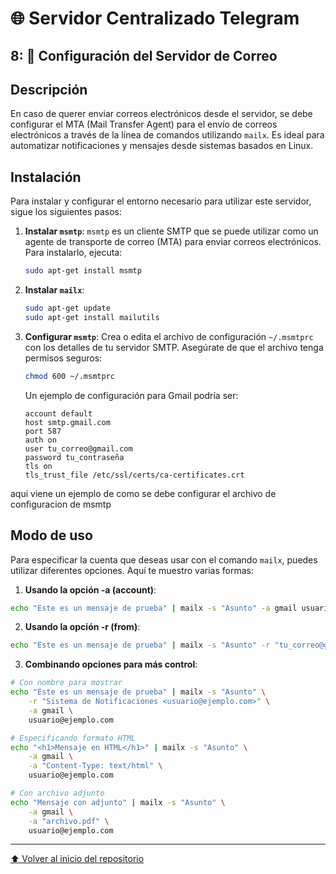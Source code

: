 # 🌐 Servidor Centralizado Telegram

## 8: 📨 Configuración del Servidor de Correo

## Descripción

En caso de querer enviar correos electrónicos desde el servidor, se debe configurar el MTA (Mail Transfer Agent) para el envío de correos electrónicos a través de la línea de comandos utilizando `mailx`. Es ideal para automatizar notificaciones y mensajes desde sistemas basados en Linux.

## Instalación

Para instalar y configurar el entorno necesario para utilizar este servidor, sigue los siguientes pasos:


1. **Instalar `msmtp`**:
   `msmtp` es un cliente SMTP que se puede utilizar como un agente de transporte de correo (MTA) para enviar correos electrónicos. Para instalarlo, ejecuta:
   ```bash
   sudo apt-get install msmtp
   ```


2. **Instalar `mailx`**:
   ```bash
   sudo apt-get update
   sudo apt-get install mailutils
   ```

3. **Configurar `msmtp`**:
   Crea o edita el archivo de configuración `~/.msmtprc` con los detalles de tu servidor SMTP. Asegúrate de que el archivo tenga permisos seguros:
   ```bash
   chmod 600 ~/.msmtprc
   ```

   Un ejemplo de configuración para Gmail podría ser:
   ```plaintext
   account default
   host smtp.gmail.com
   port 587
   auth on
   user tu_correo@gmail.com
   password tu_contraseña
   tls on
   tls_trust_file /etc/ssl/certs/ca-certificates.crt
   ```

aqui viene un ejemplo de como se debe configurar el archivo de configuracion de msmtp

## Modo de uso

Para especificar la cuenta que deseas usar con el comando `mailx`, puedes utilizar diferentes opciones. Aquí te muestro varias formas:

1. **Usando la opción -a (account)**:
```bash
echo "Este es un mensaje de prueba" | mailx -s "Asunto" -a gmail usuario@ejemplo.com
```

2. **Usando la opción -r (from)**:
```bash
echo "Este es un mensaje de prueba" | mailx -s "Asunto" -r "tu_correo@gmail.com" usuario@ejemplo.com
```

3. **Combinando opciones para más control**:
```bash
# Con nombre para mostrar
echo "Este es un mensaje de prueba" | mailx -s "Asunto" \
    -r "Sistema de Notificaciones <usuario@ejemplo.com>" \
    -a gmail \
    usuario@ejemplo.com

# Especificando formato HTML
echo "<h1>Mensaje en HTML</h1>" | mailx -s "Asunto" \
    -a gmail \
    -a "Content-Type: text/html" \
    usuario@ejemplo.com

# Con archivo adjunto
echo "Mensaje con adjunto" | mailx -s "Asunto" \
    -a gmail \
    -a "archivo.pdf" \
    usuario@ejemplo.com
```

---
[⬆️ Volver al inicio del repositorio](../)